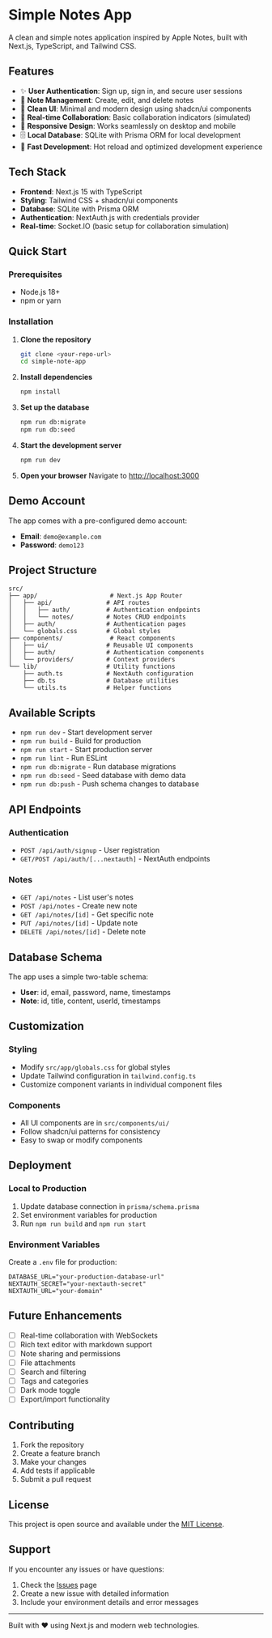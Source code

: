 # Simple Notes App

A clean and simple notes application inspired by Apple Notes, built with Next.js, TypeScript, and Tailwind CSS.

## Features

- ✨ **User Authentication**: Sign up, sign in, and secure user sessions
- 📝 **Note Management**: Create, edit, and delete notes
- 🎨 **Clean UI**: Minimal and modern design using shadcn/ui components
- 🔄 **Real-time Collaboration**: Basic collaboration indicators (simulated)
- 📱 **Responsive Design**: Works seamlessly on desktop and mobile
- 🗄️ **Local Database**: SQLite with Prisma ORM for local development
- 🚀 **Fast Development**: Hot reload and optimized development experience

## Tech Stack

- **Frontend**: Next.js 15 with TypeScript
- **Styling**: Tailwind CSS + shadcn/ui components
- **Database**: SQLite with Prisma ORM
- **Authentication**: NextAuth.js with credentials provider
- **Real-time**: Socket.IO (basic setup for collaboration simulation)

## Quick Start

### Prerequisites

- Node.js 18+ 
- npm or yarn

### Installation

1. **Clone the repository**
   ```bash
   git clone <your-repo-url>
   cd simple-note-app
   ```

2. **Install dependencies**
   ```bash
   npm install
   ```

3. **Set up the database**
   ```bash
   npm run db:migrate
   npm run db:seed
   ```

4. **Start the development server**
   ```bash
   npm run dev
   ```

5. **Open your browser**
   Navigate to [http://localhost:3000](http://localhost:3000)

## Demo Account

The app comes with a pre-configured demo account:

- **Email**: `demo@example.com`
- **Password**: `demo123`

## Project Structure

```
src/
├── app/                    # Next.js App Router
│   ├── api/               # API routes
│   │   ├── auth/          # Authentication endpoints
│   │   └── notes/         # Notes CRUD endpoints
│   ├── auth/              # Authentication pages
│   └── globals.css        # Global styles
├── components/             # React components
│   ├── ui/                # Reusable UI components
│   ├── auth/              # Authentication components
│   └── providers/         # Context providers
└── lib/                   # Utility functions
    ├── auth.ts            # NextAuth configuration
    ├── db.ts              # Database utilities
    └── utils.ts           # Helper functions
```

## Available Scripts

- `npm run dev` - Start development server
- `npm run build` - Build for production
- `npm run start` - Start production server
- `npm run lint` - Run ESLint
- `npm run db:migrate` - Run database migrations
- `npm run db:seed` - Seed database with demo data
- `npm run db:push` - Push schema changes to database

## API Endpoints

### Authentication
- `POST /api/auth/signup` - User registration
- `GET/POST /api/auth/[...nextauth]` - NextAuth endpoints

### Notes
- `GET /api/notes` - List user's notes
- `POST /api/notes` - Create new note
- `GET /api/notes/[id]` - Get specific note
- `PUT /api/notes/[id]` - Update note
- `DELETE /api/notes/[id]` - Delete note

## Database Schema

The app uses a simple two-table schema:

- **User**: id, email, password, name, timestamps
- **Note**: id, title, content, userId, timestamps

## Customization

### Styling
- Modify `src/app/globals.css` for global styles
- Update Tailwind configuration in `tailwind.config.ts`
- Customize component variants in individual component files

### Components
- All UI components are in `src/components/ui/`
- Follow shadcn/ui patterns for consistency
- Easy to swap or modify components

## Deployment

### Local to Production
1. Update database connection in `prisma/schema.prisma`
2. Set environment variables for production
3. Run `npm run build` and `npm run start`

### Environment Variables
Create a `.env` file for production:
```env
DATABASE_URL="your-production-database-url"
NEXTAUTH_SECRET="your-nextauth-secret"
NEXTAUTH_URL="your-domain"
```

## Future Enhancements

- [ ] Real-time collaboration with WebSockets
- [ ] Rich text editor with markdown support
- [ ] Note sharing and permissions
- [ ] File attachments
- [ ] Search and filtering
- [ ] Tags and categories
- [ ] Dark mode toggle
- [ ] Export/import functionality

## Contributing

1. Fork the repository
2. Create a feature branch
3. Make your changes
4. Add tests if applicable
5. Submit a pull request

## License

This project is open source and available under the [MIT License](LICENSE).

## Support

If you encounter any issues or have questions:

1. Check the [Issues](../../issues) page
2. Create a new issue with detailed information
3. Include your environment details and error messages

---

Built with ❤️ using Next.js and modern web technologies.
